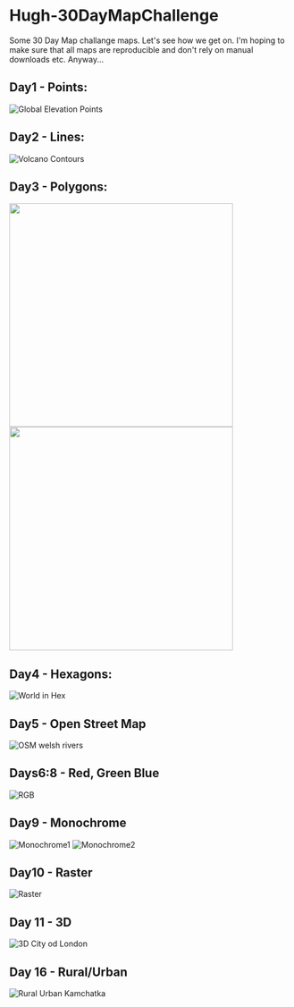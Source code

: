 # Hugh-30DayMapChallenge

Some 30 Day Map challange maps. Let's see how we get on. I'm hoping to make sure that all maps are reproducible and don't rely on manual downloads etc. Anyway...

## Day1 - Points:

![Global Elevation Points](/exports/PointsWorldElevation_vikO2.jpg)

## Day2 - Lines:

![Volcano Contours](/exports/VolcanoContoursCROP.png)

## Day3 - Polygons:

<p float="left">
  <img src="/exports/NZ_bufferedElevationKAKA.jpg" width="400" />
  <img src="/exports/NZ_bufferedElevation.jpg" width="400" /> 
</p>

 

## Day4 - Hexagons:

![World in Hex](/exports/HexWorldStill.jpg)


## Day5 - Open Street Map

![OSM welsh rivers](/exports/Day5-OSMRivers.jpg)


## Days6:8 - Red, Green Blue


![RGB](/exports/Day678-RGBp.png)


## Day9 - Monochrome
![Monochrome1](/exports/Day9-MonochromeSKETCH.png)
![Monochrome2](/exports/Day9-MonochromeEDIT.jpg)


## Day10 - Raster
![Raster](/exports/Day10-RasterEDIT.jpg)

## Day 11 - 3D

![3D City od London](/exports/Day11-3DCityOfLondonEDIT.png)


## Day 16 - Rural/Urban

![Rural Urban Kamchatka](/exports/Day16-UrbanRural.jpg)

